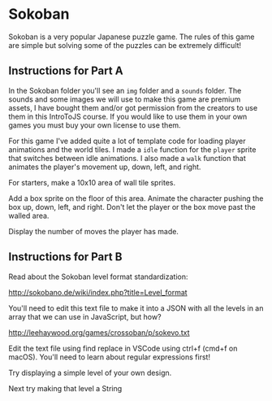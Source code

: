 # Sokoban

Sokoban is a very popular Japanese puzzle game. The rules of this game are simple but solving some of the puzzles can be extremely difficult!

## Instructions for Part A

In the Sokoban folder you'll see an `img` folder and a `sounds` folder. The sounds and some images we will use to make this game are premium assets, I have bought them and/or got permission from the creators to use them in this IntroToJS course. If you would like to use them in your own games you must buy your own license to use them.

For this game I've added quite a lot of template code for loading player animations and the world tiles. I made a `idle` function for the `player` sprite that switches between idle animations. I also made a `walk` function that animates the player's movement up, down, left, and right.

For starters, make a 10x10 area of wall tile sprites.

Add a box sprite on the floor of this area. Animate the character pushing the box up, down, left, and right. Don't let the player or the box move past the walled area.

Display the number of moves the player has made.

## Instructions for Part B

Read about the Sokoban level format standardization:

http://sokobano.de/wiki/index.php?title=Level_format

You'll need to edit this text file to make it into a JSON with all the levels in an array that we can use in JavaScript, but how?

http://leehaywood.org/games/crossoban/p/sokevo.txt

Edit the text file using find replace in VSCode using ctrl+f (cmd+f on macOS). You'll need to learn about regular expressions first!

Try displaying a simple level of your own design.

Next try making that level a String
